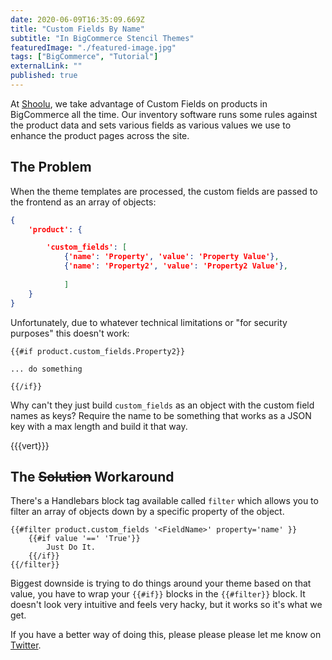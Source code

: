 ```yaml
---
date: 2020-06-09T16:35:09.669Z
title: "Custom Fields By Name"
subtitle: "In BigCommerce Stencil Themes"
featuredImage: "./featured-image.jpg"
tags: ["BigCommerce", "Tutorial"]
externalLink: ""
published: true
---
```


At [Shoolu](/portfolio/shoolu), we take advantage of Custom Fields on products in BigCommerce all the time. Our inventory software runs some rules against the product data and sets various fields as various values we use to enhance the product pages across the site.

## The Problem

When the theme templates are processed, the custom fields are passed to the frontend as an array of objects:

```json
{
    'product': {

        'custom_fields': [
            {'name': 'Property', 'value': 'Property Value'},
            {'name': 'Property2', 'value': 'Property2 Value'},
            
            ]
    }
}
```
Unfortunately, due to whatever technical limitations or "for security purposes" this doesn't work: 

```
{{#if product.custom_fields.Property2}}

... do something

{{/if}}
```

Why can't they just build `custom_fields` as an object with the custom field names as keys? Require the name to be something that works as a JSON key with a max length and build it that way. 

{{{vert}}}

## The ~~Solution~~ Workaround

There's a Handlebars block tag available called `filter` which allows you to filter an array of objects down by a specific property of the object. 

```
{{#filter product.custom_fields '<FieldName>' property='name' }}
    {{#if value '==' 'True'}}
        Just Do It.
    {{/if}}
{{/filter}}
```

Biggest downside is trying to do things around your theme based on that value, you have to wrap your `{{#if}}` blocks in the `{{#filter}}` block. It doesn't look very intuitive and feels very hacky, but it works so it's what we get. 

If you have a better way of doing this, please please please let me know on [Twitter](https://twitter.com/jackharner).
